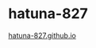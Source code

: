 # hatuna-827
[hatuna-827.github.io](https://hatuna-827.github.io)
<!--
<!DOCTYPE html>
<html lang="ja">
    <head>
        <meta charset="UTF-8">
        <meta name="viewport" content="width=device-width, initial-scale=1">
        <meta name="author" content="hatuna-827">
        <link rel="shortcut icon" type="image/x-icon" href="https://hatuna-827.github.io/hatuna-827.ico">
        <link rel="stylesheet" href="https://hatuna-827.github.io/blog/blog.css">
        <link rel="stylesheet" href="https://hatuna-827.github.io/hatuna-827.css">
        <title> | hatuna-827</title>
    </head>
    <body>
    <div id="homebar"></div>
    <div id="main">
    </div>
    <script src="https://hatuna-827.github.io/blog/blog.js"></script>
    <script src="https://hatuna-827.github.io/hatuna-827.js"></script>
    </body>
</html>
-->
